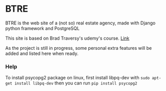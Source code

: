 # BTRE 
 
 BTRE is the web site of a (not so) real estate agency, made with  Django python framework and PostgreSQL
 
This site is based on Brad Traversy's udemy's course. [Link](https://www.udemy.com/course/python-django-dev-to-deployment)

As the project is still in progress, some personal extra features will be added and listed here when ready.

### Help

To install psycopg2 package on linux, first install libpq-dev with ` sudo apt-get install libpq-dev
` then you can run `pip install psycopg2`